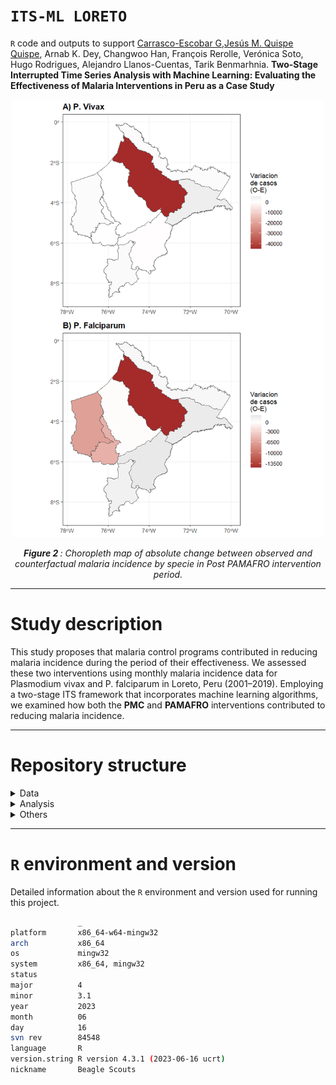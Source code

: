 `ITS-ML LORETO`
================
`R` code and outputs to support [Carrasco-Escobar G](https://github.com/gcarrascoe),[Jesús M. Quispe Quispe](https://jesusrqp96.github.io/JesusQuispe), Arnab K. Dey, Changwoo Han, François Rerolle, Verónica Soto, Hugo Rodrigues, Alejandro Llanos-Cuentas, Tarik Benmarhnia. **Two-Stage Interrupted Time Series Analysis with Machine Learning: Evaluating the Effectiveness of Malaria Interventions in Peru as a Case Study**


<p align="center">
<img src="Figures/Fig2_PAMAFRO_species_map.jpg" alt="figure-2" width="500" height="700"/>
</p>


<p align="center">
<i><b>Figure 2 </b>: Choropleth map of absolute change between observed and counterfactual malaria incidence by specie in Post PAMAFRO  intervention period.</i>
</p>







--------------------------
Study description
================
This study proposes that malaria control programs contributed in reducing malaria incidence during the period of their effectiveness. We assessed  these two interventions using monthly malaria incidence data for Plasmodium vivax and P. falciparum in Loreto, Peru (2001–2019). Employing a two-stage ITS framework that incorporates  machine learning algorithms, we examined how both the **PMC** and **PAMAFRO** interventions contributed to reducing malaria incidence.






----------------

Repository structure
================

<details>
  <summary>Data</summary>
  Data Employed to reproduce the results
  <ul>
    <li><a href="https://github.com/healthinnovation/ITS_ML_LORETO/blob/main/Data/db_loreto_provMaynas_its.rds">db_loreto_provMaynas_its </a></li> 
    <li><a href="https://github.com/healthinnovation/ITS_ML_LORETO/blob/main/Data/peru.rds"> peru.rds  </a></li> 
  </ul>
</details>


  
<details>
  <summary> Analysis </summary>
   R markdowns and outputs. 
  <ul>
    <li><a href="https://github.com/healthinnovation/ITS_ML_LORETO/blob/main/Analysis/02_Calculate_ML.Rmd">02_Calculate_ML </a></li>  

  `R` markdown for data preparation,preprocessing and model building.
    
  </ul>
  <ul>
    <li><a href="https://github.com/healthinnovation/ITS_ML_LORETO/blob/main/Analysis/03_Results.Rmd">03_Results  </a></li> 
    
   `R` markdown to present the results of the data analysis.

  </ul>
  <ul>
    <li><a href="https://github.com/healthinnovation/ITS_ML_LORETO/tree/main/Analysis/fit_preintervention"> fit_preintervention </a></li> Folder with the fitted values in comparison to training dataset
    <li><a href="https://github.com/healthinnovation/ITS_ML_LORETO/tree/main/Analysis/forecast_intervention"> forecast_intervention </a></li> Folder with the forecasted values in comparison to test dataset
    <li><a href="https://github.com/healthinnovation/ITS_ML_LORETO/tree/main/Analysis/models_postuning"> models_postuning  </a></li> Folder with the models per intervention per specie
  </ul>
</details>

<details> 
  <summary> Others </summary>
  
- .gitignore
- .Rprofile
- README.md
- [ITS_ML.Rproj](ITS_ML.Rproj) `R` project file.


</details>

----------------


`R` environment and version
================
Detailed information about the `R` environment and version used for running this project.

```bash
               _                           
platform       x86_64-w64-mingw32          
arch           x86_64                      
os             mingw32                     
system         x86_64, mingw32             
status                                     
major          4                           
minor          3.1                         
year           2023                        
month          06                          
day            16                          
svn rev        84548                      
language       R                           
version.string R version 4.3.1 (2023-06-16 ucrt)
nickname       Beagle Scouts 
```

